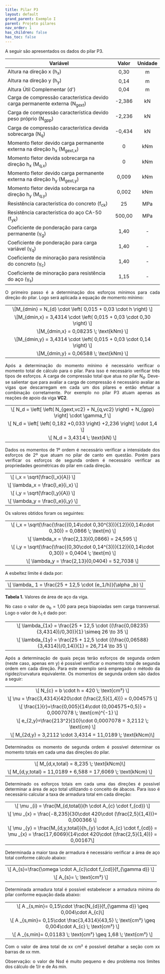 ```yaml
---
title: Pilar P3
layout: default
grand_parent: Exemplo I
parent: Projeto pilares
nav_order: 1
has_children: false
has_toc: false
---
```


<!--Don't delete this script-->
<script src = "https://polyfill.io/v3/polyfill.min.js?features=es6"></script>
<script id = "MathJax-script" async src="https://cdn.jsdelivr.net/npm/mathjax@3/es5/tex-mml-chtml.js"></script>
<!--Don't delete this script-->

<p align = "justify">
A seguir são apresentados os dados do pilar P3.
</p>

<table style = "width:100%">
<thead align="center">
  <tr>
    <th>Variável</th>
    <th>Valor</th>
    <th>Unidade</th>
  </tr>
</thead>
<tbody align="center">
  <tr>
    <td align = "left">Altura na direção x (h<sub>x</sub>)</td>
    <td>0,30</td>
    <td>m</td>
  </tr>
  <tr>
    <td align = "left">Altura na direção y (h<sub>y</sub>)</td>
    <td>0,14</td>
    <td>m</td>
  </tr>
  <tr>
    <td align = "left">Altura Útil Complementar (d')</td>
    <td>0,04</td>
    <td>m</td>
  </tr>
  <tr>
    <td align = "left">Carga de compressão característica devido carga permanente externa (N<sub>gext</sub>)</td>
    <td>-2,386</td>
    <td>kN</td>
  </tr>
  <tr>
    <td align = "left">Carga de compressão característica devido peso próprio (N<sub>gpp</sub>)</td>
    <td>-2,236</td>
    <td>kN</td>
  </tr>
  <tr>
    <td align = "left">Carga de compressão característica devida sobrecarga (N<sub>q</sub>)</td>
    <td>-0,434</td>
    <td>kN</td>
  </tr>
  <tr>
    <td align = "left">Momento fletor devido carga permanente externa na direção h<sub>x</sub> (M<sub>gext,x</sub>)</td>
    <td>0</td>
    <td>kNm</td>
  </tr>
  <tr>
    <td align = "left">Momento fletor devida sobrecarga na direção h<sub>x</sub> (M<sub>q,x</sub>)</td>
    <td>0</td>
    <td>kNm</td>
  </tr>
  <tr>
    <td align = "left">Momento fletor devido carga permanente externa na direção h<sub>y</sub> (M<sub>gext,y</sub>)</td>
    <td>	0,009</td>
    <td>kNm</td>
  </tr>
  <tr>
    <td align = "left">Momento fletor devida sobrecarga na direção h<sub>y</sub> (M<sub>q,y</sub>)</td>
    <td>0,002</td>
    <td>kNm</td>
  </tr>
  <tr>
    <td align = "left">Resistência característica do concreto (f<sub>ck</sub>)</td>
    <td>25</td>
    <td>MPa</td>
  </tr>
  <tr>
    <td align = "left">Resistência característica do aço CA-50 (f<sub>yk</sub>)</td>
    <td>500,00</td>
    <td>MPa</td>
  </tr>
  <tr>
    <td align = "left">Coeficiente de ponderação para carga permanente (γ<sub>g</sub>)</td>
    <td>1,40</td>
    <td>-</td>
  </tr>
  <tr>
    <td align = "left">Coeficiente de ponderação para carga variável (γ<sub>q</sub>)</td>
    <td>1,40</td>
    <td>-</td>
  </tr>
  <tr>
    <td align = "left">Coeficiente de minoração para resistência do concreto (γ<sub>c</sub>)</td>
    <td>1,40</td>
    <td>-</td>
  </tr>
  <tr>
    <td align = "left">Coeficiente de minoração para resistência do aço (γ<sub>s</sub>)</td>
    <td>1,15</td>
    <td>-</td>
  </tr>
</tbody>
</table>

<p align = "justify">
O primeiro passo é a determinação dos esforços mínimos para cada direção do pilar. Logo será aplicada a equação de momento mínimo:
</p>

<table style = "width:100%">
  <tr>
    <td align = "center">\[M_{dmin} = N_{d} \cdot \left( 0,015 + 0,03 \cdot h \right) \]</td>
  </tr>
  <tr>
      <td align = "center">\[M_{dmin,x} = 3,4314 \cdot \left( 0,015 + 0,03 \cdot 0,30 \right) \]</td>
  </tr>
  <tr>
    <td align = "center">\[M_{dmin,x} = 0,08235 \; \text{kNm} \]</td>
  </tr>  
  <tr>
      <td align = "center">\[M_{dmin,y} = 3,4314 \cdot \left( 0,015 + 0,03 \cdot 0,14 \right) \]</td>
  </tr>
  <tr>
    <td align = "center">\[M_{dmin,y} = 0,06588 \; \text{kNm} \]</td>
  </tr>    
</table>

<p align = "justify">
Após a determinação do momento mínimo é necessário verificar o momento total de cálculo para o pilar. Para isso é necessário verificar três tipos de esforços. A carga de compressão total que atua no pilar N<sub>d</sub>. Deve-se salientar que para avaliar a carga de compressão é necessário avaliar as vigas que descarregam em cada um dos pilares e então efetuar a combinação corretamente. Por exemplo no pilar P3 atuam apenas as reações de apoio da viga <b>VC2</b>.
</p>

<table style = "width:100%">
  <tr>
    <td align = "center">\[ N_d = \left[ \left( N_{gext,vc2} + N_{q,vc2} \right) + N_{gpp} \right] \cdot \gamma_f \]</td>
  </tr>
  <tr>
    <td align = "center">\[ N_d = \left[ \left( 0,182 +0,033 \right) +2,236 \right] \cdot 1,4 \]</td>
  </tr>
  <tr>
    <td align = "center">\[ N_d = 3,4314 \; \text{kN} \]</td>
  </tr>
</table>

<p align = "justify">
Dados os momentos de 1º ordem é necessário verificar a intensidade dos esforços de 2º que atuam no pilar de canto em questão. Porém para verificar os esforços de segunda ordem é necessário verificar as propriedades geométricas do pilar em cada direção.  
</p>

<table style = "width:100%">
  <tr>
    <td align = "center">\[ i_x = \sqrt{\frac{I_x}{A}} \]</td>
  </tr>
  <tr>
    <td align = "center">\[ \lambda_x = \frac{l_e}{i_x} \]</td>
  </tr>
  <tr>
    <td align = "center">\[ i_y = \sqrt{\frac{I_y}{A}} \]</td>
  </tr>
  <tr>
    <td align = "center">\[ \lambda_y = \frac{l_e}{i_y} \]</td>
  </tr>
</table>

<p align = "justify">
Os valores obtidos foram os seguintes:  
</p>

<table style = "width:100%">
  <tr>
    <td align = "center">\[ i_x = \sqrt{\frac{\frac{(0,14\cdot 0,30^{3})}{12}}{0,14\cdot 0,30}} = 0,0866 \; \text{m}  \]</td>
  </tr>
  <tr>
    <td align = "center">\[ \lambda_x = \frac{2,13}{0,0866} = 24,595 \]</td>
  </tr>
  <tr>
    <td align = "center">\[ i_y = \sqrt{\frac{\frac{(0,30\cdot 0,14^{3})}{12}}{0,14\cdot 0,30}} = 0,0404 \; \text{m} \]</td>
  </tr>
  <tr>
    <td align = "center">\[ \lambda_y = \frac{2,13}{0,0404} = 52,7038 \]</td>
  </tr>
</table>  
  
</p>

<p align = "justify">
A esbeltez limite é dada por:
</p>

<table>
  <tr>
    <td align = "center">\[ \lambda_ 1 = \frac{25 + 12,5 \cdot (e_1/h)}{\alpha _b} \]</td>
  </tr>
</table>

<p align = "justify" id = "tab2"><b>Tabela 1.</b> Valores de área de aço da viga.</p>

<p align = "justify">
No caso o valor de α<sub>b</sub> = 1,00 para peça biapoiadas sem carga transversal. Logo o valor de λ<sub>1</sub> é dado por:
</p>

<table>
  <tr>
    <td align = "center">\[ \lambda_{1x} = \frac{25 + 12,5 \cdot ((\frac{0,08235}{3,4314})/0,30)}{1} \simeq 26 \to 35  \]</td>
  </tr>
  <tr>
    <td align = "center">\[ \lambda_{1y} = \frac{25 + 12,5 \cdot ((\frac{0,06588}{3,4314})/0,14)}{1} = 26,714 \to 35 \]</td>
  </tr>
</table>

<p align = "justify">
Após a determinação de quais peças terão esforços de segunda ordem (neste caso, apenas em y) é possível verificar o momento total de segunda ordem em cada direção. Para este exemplo será empregado o método da rigidez/curvatura equivalente. Os momentos de segunda ordem são dados a seguir:
</p>

<table>
  <tr>
    <td align = "center">\[ N_{c} = b \cdot h = 420 \; \text{cm²} \]</td>
  </tr>  
  <tr>
    <td align = "center">\[ \nu = \frac{3,4314}{420\cdot (\frac{2,5}{1,4})} = 0,004575 \]</td>
  </tr>    
  <tr>
    <td align = "center">\[ \frac{1}{r}=\frac{0,005}{14\cdot (0,004575+0,5)} = 0,0007078 \; \text{cm}^{-1} \]</td>
  </tr>    
  <tr>
    <td align = "center">\[ e_{2,y}=\frac{213^2}{10}\cdot 0,0007078 = 3,2112 \; \text{cm} \]</td>
  </tr>     
  <tr>
    <td align = "center">\[ M_{2d,y} = 3,2112 \cdot 3,4314 = 11,0189 \; \text{kNcm}\]</td>
  </tr>
</table>

<p align = "justify">
Determinados os momento de segunda ordem é possível determinar os momento totais em cada uma das direções do pilar.
</p>

<table>
  <tr>
    <td align = "center">\[ M_{d,x,total} = 8,235 \; \text{kNcm}\]</td>
  </tr>
  <tr>
    <td align = "center">\[ M_{d,y,total} = 11,0189 + 6,588 = 17,6069 \; \text{kNcm} \]</td>
  </tr>
</table>

<p align = "justify">
Determinado os esforços totais em cada uma das direções é possível determinar a área de aço total utilizando o conceito de ábacos. Para isso é necessário calcular a taxa de armadura total em cada direção:
</p>

<table>
  <tr>
    <td align = "center">\[ \mu _{i} = \frac{M_{d,total}}{h \cdot A_{c} \cdot f_{cd}} \]</td>
  </tr>
  <tr>
    <td align = "center">\[ \mu _{x} = \frac{-8,235}{30\cdot 420\cdot (\frac{2,5}{1,4})}= 0,000366 \]</td>
  </tr>  
  <tr>
    <td align = "center">\[ \mu _{y} = \frac{M_{d,y,total}}{h_{y} \cdot A_{c} \cdot f_{cd}} = \mu _{x} = \frac{17,6069}{14\cdot 420\cdot (\frac{2,5}{1,4})} = 0,00167\]</td>
  </tr>
</table>

<p align = "justify">
Determinada a maior taxa de armadura é necessário verificar a área de aço total conforme cálculo abaixo:
</p>

<table>
  <tr>
    <td align = "center">\[ A_{s}=\frac{\omega \cdot A_{c}\cdot f_{cd}}{f_{\gamma d}} \]</td>
  </tr>
  <tr>
    <td align = "center">\[ A_{s}=  \; \text{cm²} \]</td>
  </tr>
</table>

<p align = "justify">
Determinada armadura total é possível estabelecer a armadura mínima do pilar conforme equação dada abaixo:
</p>

<table>
  <tr>
    <td align = "center">\[ A _{s,min}= 0,15\cdot \frac{N_{d}}{f_{\gamma d}} \geq 0,004\cdot A_{c}\]</td>
  </tr>
  <tr>
    <td align = "center">\[ A _{s,min}= 0,15\cdot \frac{3,4314}{43,5} \; \text{cm²} \geq 0,004\cdot A_{c} \; \text{cm²} \]</td>
  </tr>
  <tr>
    <td align = "center">\[ A _{s,min}= 0,01183 \; \text{cm²} \geq 1,68 \; \text{cm²} \]</td>
  </tr>  
</table>

<p align = "justify">
Com o valor de área total de xx cm² é possível detalhar a seção com xx barras de xx mm.
  
<p align = "justify">
Observação: o valor de Nsd é muito pequeno e deu problema nos limites dos cálculo de 1/r e de As mín.
</p>
